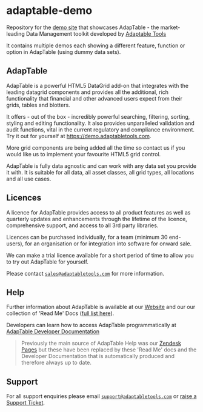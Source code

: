# adaptable-demo

Repository for the [demo site](https://demo.adaptableblotter.com) that showcases AdapTable - the market-leading Data Management toolkit developed by [Adaptable Tools](www.adaptabletools.com)

It contains multiple demos each showing a different feature, function or option in AdapTable (using dummy data sets).

## AdapTable

AdapTable is a powerful HTML5 DataGrid add-on that integrates with the leading datagrid components and provides all the additional, rich functionality that financial and other advanced users expect from their grids, tables and blotters.

It offers - out of the box - incredibly powerful searching, filtering, sorting, styling and editing functionality. It also provides unparalleled validation and audit functions, vital in the current regulatory and compliance environment. Try it out for yourself at https://demo.adaptabletools.com.

More grid components are being added all the time so contact us if you would like us to implement your favourite HTML5 grid control.

AdapTable is fully data agnostic and can work with any data set you provide it with. It is suitable for all data, all asset classes, all grid types, all locations and all use cases.

## Licences

A licence for AdapTable provides access to all product features as well as quarterly updates and enhancements through the lifetime of the licence, comprehensive support, and access to all 3rd party libraries.

Licences can be purchased individually, for a team (minimum 30 end-users), for an organisation or for integration into software for onward sale.

We can make a trial licence available for a short period of time to allow you to try out AdapTable for yourself.

Please contact [`sales@adaptabletools.com`](mailto:sales@adaptabletools.com) for more information.

## Help

Further information about AdapTable is available at our [Website](www.adaptabletools.com) and our our collection of 'Read Me' Docs ([full list here](https://github.com/AdaptableTools/adaptable/blob/master/packages/adaptable/readme/readme-list.md)).

Developers can learn how to access AdapTable programmatically at [AdapTable Developer Documentation](https://api.adaptabletools.com)

> Previously the main source of AdapTable Help was our [Zendesk Pages](https://adaptabletools.zendesk.com/hc/en-us/articles/360007083017-Help-) but these have been replaced by these 'Read Me' docs and the Developer Documentation that is automatically produced and therefore always up to date.

## Support

For all support enquiries please email [`support@adaptabletools.com`](mailto:support@adaptabletools.com) or [raise a Support Ticket](https://adaptabletools.zendesk.com/hc/en-us/requests/new).
